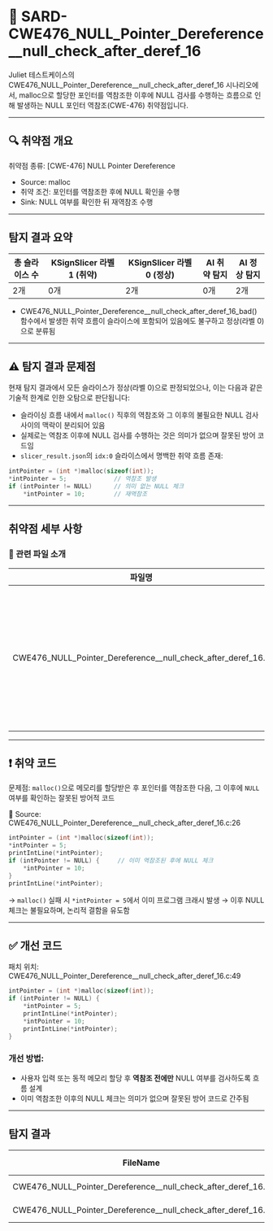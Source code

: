 # 📁 SARD-CWE476\_NULL\_Pointer\_Dereference\_\_null\_check\_after\_deref\_16

Juliet 테스트케이스의 CWE476\_NULL\_Pointer\_Dereference\_\_null\_check\_after\_deref\_16 시나리오에서, malloc으로 할당한 포인터를 역참조한 이후에 NULL 검사를 수행하는 흐름으로 인해 발생하는 NULL 포인터 역참조(CWE-476) 취약점입니다.

---

## 🔍 취약점 개요

취약점 종류: \[CWE-476] NULL Pointer Dereference

* Source: malloc
* 취약 조건: 포인터를 역참조한 후에 NULL 확인을 수행
* Sink: NULL 여부를 확인한 뒤 재역참조 수행

---

## 탐지 결과 요약

| 총 슬라이스 수 | KSignSlicer 라벨 1 (취약) | KSignSlicer 라벨 0 (정상) | AI 취약 탐지 | AI 정상 탐지 |
| -------- | --------------------- | --------------------- | -------- | -------- |
| 2개       | 0개                    | 2개                    | 0개       | 2개       |

* CWE476\_NULL\_Pointer\_Dereference\_\_null\_check\_after\_deref\_16\_bad() 함수에서 발생한 취약 흐름이 슬라이스에 포함되어 있음에도 불구하고 정상(라벨 0)으로 분류됨

---

## ⚠️ 탐지 결과 문제점

현재 탐지 결과에서 모든 슬라이스가 정상(라벨 0)으로 판정되었으나, 이는 다음과 같은 기술적 한계로 인한 오탐으로 판단됩니다:

* 슬라이싱 흐름 내에서 `malloc()` 직후의 역참조와 그 이후의 불필요한 NULL 검사 사이의 맥락이 분리되어 있음
* 실제로는 역참조 이후에 NULL 검사를 수행하는 것은 의미가 없으며 잘못된 방어 코드임
* `slicer_result.json`의 `idx:0` 슬라이스에서 명백한 취약 흐름 존재:

```c
intPointer = (int *)malloc(sizeof(int));
*intPointer = 5;             // 역참조 발생
if (intPointer != NULL)      // 의미 없는 NULL 체크
    *intPointer = 10;        // 재역참조
```

---

## 취약점 세부 사항

### 📁 관련 파일 소개

| 파일명                                                                   | 설명                                                  |
| --------------------------------------------------------------------- | --------------------------------------------------- |
| CWE476\_NULL\_Pointer\_Dereference\_\_null\_check\_after\_deref\_16.c | malloc 결과 포인터를 역참조한 뒤에 NULL 체크를 수행하는 취약 흐름을 포함하고 있음 |

---

## ❗️ 취약 코드

문제점: `malloc()`으로 메모리를 할당받은 후 포인터를 역참조한 다음, 그 이후에 `NULL` 여부를 확인하는 잘못된 방어적 코드

📄 Source: CWE476\_NULL\_Pointer\_Dereference\_\_null\_check\_after\_deref\_16.c:26

```c
intPointer = (int *)malloc(sizeof(int));
*intPointer = 5;
printIntLine(*intPointer);
if (intPointer != NULL) {     // 이미 역참조된 후에 NULL 체크
    *intPointer = 10;
}
printIntLine(*intPointer);
```

→ `malloc()` 실패 시 `*intPointer = 5`에서 이미 프로그램 크래시 발생
→ 이후 NULL 체크는 불필요하며, 논리적 결함을 유도함

---

## ✅ 개선 코드



패치 위치: CWE476\_NULL\_Pointer\_Dereference\_\_null\_check\_after\_deref\_16.c:49

```c
intPointer = (int *)malloc(sizeof(int));
if (intPointer != NULL) {
    *intPointer = 5;
    printIntLine(*intPointer);
    *intPointer = 10;
    printIntLine(*intPointer);
}
```

### 개선 방법:

* 사용자 입력 또는 동적 메모리 할당 후 **역참조 전에만** NULL 여부를 검사하도록 흐름 설계
* 이미 역참조한 이후의 NULL 체크는 의미가 없으며 잘못된 방어 코드로 간주됨

---

## 탐지 결과

| FileName                                                              | Caller                                                                   | Source | Sink  | idx | CWE-ID  | category       | criterion | line | label | token\_length | predict |
| --------------------------------------------------------------------- | ------------------------------------------------------------------------ | ------ | ----- | --- | ------- | -------------- | --------- | ---- | ----- | ------------- | ------- |
| CWE476\_NULL\_Pointer\_Dereference\_\_null\_check\_after\_deref\_16.c | CWE476\_NULL\_Pointer\_Dereference\_\_null\_check\_after\_deref\_16\_bad | False  | False | 0   | CWE-476 | CallExpression | malloc    | 26   | 0     | N/A           | 0       |
| CWE476\_NULL\_Pointer\_Dereference\_\_null\_check\_after\_deref\_16.c | good1                                                                    | False  | False | 1   | CWE-476 | CallExpression | malloc    | 49   | 0     | N/A           | 0       |


